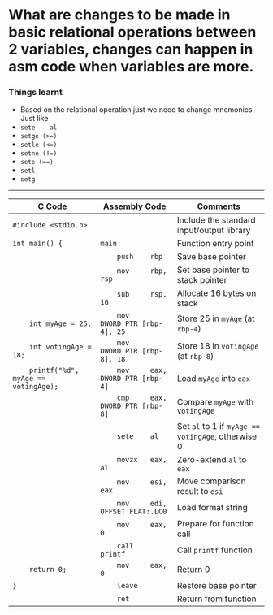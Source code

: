 # What are changes to be made in basic relational operations between 2 variables, changes can happen in asm code when variables are more.
### Things learnt
  - Based on the relational operation just we need to change mnemonics. Just like
  - `sete    al`
  - `setge (>=)`
  - `setle (<=)`
  - `setne (!=)`
  - `sete (==)`
  - `setl`
  - `setg`
---

| C Code | Assembly Code | Comments |
|--------|----------------|----------|
| `#include <stdio.h>` | | Include the standard input/output library |
| `int main() {` | `main:` | Function entry point |
| | `    push    rbp` | Save base pointer |
| | `    mov     rbp, rsp` | Set base pointer to stack pointer |
| | `    sub     rsp, 16` | Allocate 16 bytes on stack |
| `    int myAge = 25;` | `    mov     DWORD PTR [rbp-4], 25` | Store 25 in `myAge` (at `rbp-4`) |
| `    int votingAge = 18;` | `    mov     DWORD PTR [rbp-8], 18` | Store 18 in `votingAge` (at `rbp-8`) |
| `    printf("%d", myAge == votingAge);` | `    mov     eax, DWORD PTR [rbp-4]` | Load `myAge` into `eax` |
| | `    cmp     eax, DWORD PTR [rbp-8]` | Compare `myAge` with `votingAge` |
| | `    sete    al` | Set `al` to 1 if `myAge == votingAge`, otherwise 0 |
| | `    movzx   eax, al` | Zero-extend `al` to `eax` |
| | `    mov     esi, eax` | Move comparison result to `esi` |
| | `    mov     edi, OFFSET FLAT:.LC0` | Load format string |
| | `    mov     eax, 0` | Prepare for function call |
| | `    call    printf` | Call `printf` function |
| `    return 0;` | `    mov     eax, 0` | Return 0 |
| `}` | `    leave` | Restore base pointer |
| | `    ret` | Return from function |

